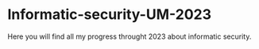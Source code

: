 # Informatic-security-UM-2023
Here you will find all my progress throught 2023 about informatic security.
